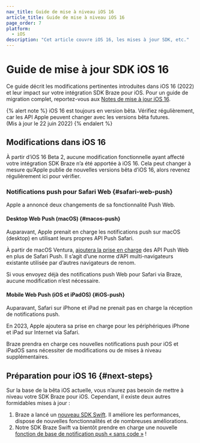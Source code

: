 ```yaml
---
nav_title: Guide de mise à niveau iOS 16
article_title: Guide de mise à niveau iOS 16
page_order: 7
platform: 
  - iOS
description: "Cet article couvre iOS 16, les mises à jour SDK, etc."
---
```


# Guide de mise à jour SDK iOS 16

Ce guide décrit les modifications pertinentes introduites dans iOS 16 (2022) et leur impact sur votre intégration SDK Braze pour iOS. Pour un guide de migration complet, reportez-vous aux [Notes de mise à jour iOS 16][2].

{% alert note %}
iOS 16 est toujours en version bêta. Vérifiez régulièrement, car les API Apple peuvent changer avec les versions bêta futures.<br>
(Mis à jour le 22 juin 2022)
{% endalert %}

## Modifications dans iOS 16

À partir d’iOS 16 Beta 2, aucune modification fonctionnelle ayant affecté votre intégration SDK Braze n’a été apportée à iOS 16. Cela peut changer à mesure qu’Apple publie de nouvelles versions bêta d’iOS 16, alors revenez régulièrement ici pour vérifier.

### Notifications push pour Safari Web {#safari-web-push}

Apple a annoncé deux changements de sa fonctionnalité Push Web.

#### Desktop Web Push (macOS) {#macos-push}

Auparavant, Apple prenait en charge les notifications push sur macOS (desktop) en utilisant leurs propres API Push Safari.

À partir de macOS Ventura, [ajoutera la prise en charge](https://webkit.org/blog/12824/news-from-wwdc-webkit-features-in-safari-16-beta/#web-push-for-macos) des API Push Web en plus de Safari Push. Il s’agit d’une norme d’API multi-navigateurs existante utilisée par d’autres navigateurs de renom.

Si vous envoyez déjà des notifications push Web pour Safari via Braze, aucune modification n’est nécessaire.

#### Mobile Web Push (iOS et iPadOS) {#iOS-push}

Auparavant, Safari sur iPhone et iPad ne prenait pas en charge la réception de notifications push.

En 2023, Apple ajoutera sa prise en charge pour les périphériques iPhone et iPad sur Internet via Safari.

Braze prendra en charge ces nouvelles notifications push pour iOS et iPadOS sans nécessiter de modifications ou de mises à niveau supplémentaires.

## Préparation pour iOS 16 {#next-steps}

Sur la base de la bêta iOS actuelle, vous n’aurez pas besoin de mettre à niveau votre SDK Braze pour iOS. Cependant, il existe deux autres formidables mises à jour :

1. Braze a lancé un [nouveau SDK Swift][3]. Il améliore les performances, dispose de nouvelles fonctionnalités et de nombreuses améliorations.
2. Notre SDK Braze Swift va bientôt prendre en charge une nouvelle [fonction de base de notification push « sans code »][7] !

[1]: https://github.com/Appboy/appboy-ios-sdk/blob/master/CHANGELOG.md
[3]: https://github.com/braze-inc/braze-swift-sdk
[2]: https://developer.apple.com/documentation/ios-ipados-release-notes/ios-ipados-16-release-notes
[7]: https://www.braze.com/docs/user_guide/message_building_by_channel/push/push_primer_messages/
